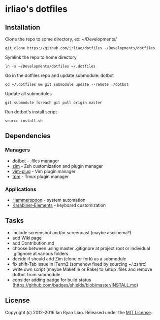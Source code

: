 # irliao's dotfiles

## Installation

Clone the repo to some directory, ex: ~/Developments/

```
git clone https://github.com/irliao/dotfiles ~/Developments/dotfiles
```
Symlink the repo to home directory

```
ln -s ~/Developments/dotfiles ~/.dotfiles
```
Go in the dotfiles repo and update submodule: dotbot

```
cd ~/.dotfiles && git submodule update --remote ./dotbot
```
Update all submodules

```
git submodule foreach git pull origin master
```
Run dotbot's install script

```
source install.sh
```

## Dependencies

### Managers
* [dotbot](https://github.com/anishathalye/dotbot) - .files manager
* [zim](https://github.com/Eriner/zim) - Zsh customization and plugin manager
* [vim-plug](https://github.com/junegunn/vim-plug) - Vim plugin manager
* [tpm](https://github.com/tmux-plugins/tpm) - Tmux plugin manager

### Applications
* [Hammerspoon]() - system automation
* [Karabiner-Elements]() - keyboard customization

## Tasks

* include screenshot and/or screencast (maybe asciinema?)
* add Wiki page
* add Contribution.md
* choose between using master .gitignore at project root or individual .gitignore at various folders
* decide if should add Zim (clone or fork) as a submodule
* fix shift-Tab issue in iTerm2 (somehow fixed by sourcing ~/.zshrc)
* write own script (maybe Makefile or Rake) to setup .files and remove dotbot from submodule
* consider adding badge for build status (https://github.com/badges/shields/blob/master/INSTALL.md)

## License
Copyright (c) 2012-2016 Ian Ryan Liao. Released under the [MIT License][license].

[wiki]: https://github.com/irliao/dotfiles/wiki
[license]: LICENSE.txt
[readme]: README.md

